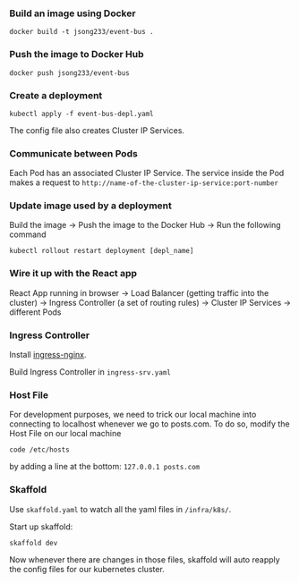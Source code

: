 ### Build an image using Docker
```
docker build -t jsong233/event-bus .
```

### Push the image to Docker Hub
```
docker push jsong233/event-bus
```

### Create a deployment
```
kubectl apply -f event-bus-depl.yaml
```
The config file also creates Cluster IP Services.


### Communicate between Pods 
Each Pod has an associated Cluster IP Service. The service inside the Pod makes a request to 
``http://name-of-the-cluster-ip-service:port-number``


### Update image used by a deployment
Build the image -> Push the image to the Docker Hub -> Run the following command
```
kubectl rollout restart deployment [depl_name]
```

### Wire it up with the React app
React App running in browser -> Load Balancer (getting traffic into the cluster) -> Ingress Controller (a set of routing rules) -> Cluster IP Services -> different Pods


### Ingress Controller
Install [ingress-nginx](https://kubernetes.github.io/ingress-nginx/deploy/#quick-start).

Build Ingress Controller in ``ingress-srv.yaml``


### Host File
For development purposes, we need to trick our local machine into connecting to localhost whenever we go to posts.com. To do so, modify the Host File on our local machine
```
code /etc/hosts
```
by adding a line at the bottom:
``127.0.0.1 posts.com``


### Skaffold
Use ``skaffold.yaml`` to watch all the yaml files in ``/infra/k8s/``.

Start up skaffold:
```
skaffold dev
```

Now whenever there are changes in those files, skaffold will auto reapply the config files for our kubernetes cluster.
